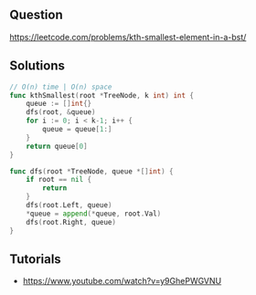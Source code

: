 ## Question

https://leetcode.com/problems/kth-smallest-element-in-a-bst/

## Solutions

```go
// O(n) time | O(n) space
func kthSmallest(root *TreeNode, k int) int {
	queue := []int{}
	dfs(root, &queue)
	for i := 0; i < k-1; i++ {
		queue = queue[1:]
	}
	return queue[0]
}

func dfs(root *TreeNode, queue *[]int) {
	if root == nil {
		return
	}
	dfs(root.Left, queue)
	*queue = append(*queue, root.Val)
	dfs(root.Right, queue)
}
```

## Tutorials

- https://www.youtube.com/watch?v=y9GhePWGVNU
